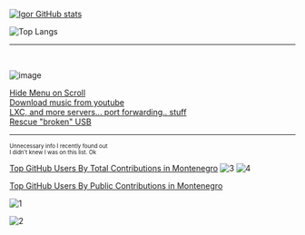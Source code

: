 
  
  [![Igor GitHub stats](https://github-readme-stats.vercel.app/api?username=lnxfsf&show_icons=true&theme=dark#gh-dark-mode-only)](https://github.com/anuraghazra/github-readme-stats#gh-dark-mode-only) 



<!-- ![Igor GitHub stats](https://github-readme-stats.vercel.app/api?username=lnxfsf&show=reviews,discussions_started,discussions_answered,prs_merged,prs_merged_percentage&show_icons=true&theme=dark#gh-dark-mode-only) -->




<!-- ![Top Langs](https://github-readme-stats.vercel.app/api/top-langs/?username=lnxfsf&langs_count=20&theme=dark&layout=pie) -->


![Top Langs](https://github-readme-stats.vercel.app/api/top-langs/?username=lnxfsf&langs_count=20&theme=dark&layout=donut)


 ----
  <br>
  
![image](https://img.shields.io/badge/dev.to-0A0A0A?style=for-the-badge&logo=devdotto&logoColor=white)

[Hide Menu on Scroll](https://dev.to/darty/hide-menu-on-scroll-548k)<br>
[Download music from youtube](https://dev.to/darty/download-music-from-youtube-m8l)<br>
[LXC, and more servers... port forwarding.. stuff](https://dev.to/darty/lxc-and-more-servers-port-forwarding-stuff-3nn2)<br>
[Rescue "broken" USB](https://dev.to/darty/rescue-broken-usb-1mgc)<br>

----
<sup><sub>Unnecessary info I recently found out</sub></sup><br>
<sup><sub>I didn't knew I was on this list. Ok </sub></sup>


[Top GitHub Users By Total Contributions in Montenegro](https://github.com/gayanvoice/top-github-users/blob/main/markdown/total_contributions/montenegro.md)
![3](https://github.com/lnxfsf/lnxfsf/assets/99252096/6bdade33-0628-4b96-9832-0155b47c667c)
![4](https://github.com/lnxfsf/lnxfsf/assets/99252096/b8606706-aef8-40ee-a669-dbb121d3c2e9)



[Top GitHub Users By Public Contributions in Montenegro](https://github.com/gayanvoice/top-github-users/blob/main/markdown/public_contributions/montenegro.md)

![1](https://github.com/lnxfsf/lnxfsf/assets/99252096/a2c1a91a-2a24-45c4-ad3b-16f82a43bd76)

![2](https://github.com/lnxfsf/lnxfsf/assets/99252096/4b9233be-8953-4cd9-a1dd-d41e3845f4b8)






 
